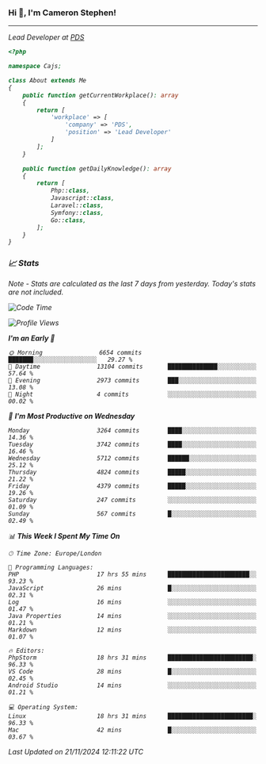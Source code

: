### Hi 👋, I'm Cameron Stephen!
<hr>
<p><em>Lead Developer at <a href="https://prindatasolutions.co.uk">PDS</a></p>


```php
<?php

namespace Cajs;

class About extends Me
{
    public function getCurrentWorkplace(): array
    {
        return [
            'workplace' => [
                'company' => 'PDS',
                'position' => 'Lead Developer'
            ]
        ];
    }

    public function getDailyKnowledge(): array
    {
        return [
            Php::class,
            Javascript::class,
            Laravel::class,
            Symfony::class,
            Go::class,
        ];
    }
}
```

### 📈 Stats
<p><em>Note - Stats are calculated as the last 7 days from yesterday. Today's stats are not included.</em></p>


<!--START_SECTION:waka-->
![Code Time](http://img.shields.io/badge/Code%20Time-4%2C075%20hrs%2012%20mins-blue)

![Profile Views](http://img.shields.io/badge/Profile%20Views-0-blue)

**I'm an Early 🐤** 

```text
🌞 Morning                6654 commits        ███████░░░░░░░░░░░░░░░░░░   29.27 % 
🌆 Daytime                13104 commits       ██████████████░░░░░░░░░░░   57.64 % 
🌃 Evening                2973 commits        ███░░░░░░░░░░░░░░░░░░░░░░   13.08 % 
🌙 Night                  4 commits           ░░░░░░░░░░░░░░░░░░░░░░░░░   00.02 % 
```
📅 **I'm Most Productive on Wednesday** 

```text
Monday                   3264 commits        ████░░░░░░░░░░░░░░░░░░░░░   14.36 % 
Tuesday                  3742 commits        ████░░░░░░░░░░░░░░░░░░░░░   16.46 % 
Wednesday                5712 commits        ██████░░░░░░░░░░░░░░░░░░░   25.12 % 
Thursday                 4824 commits        █████░░░░░░░░░░░░░░░░░░░░   21.22 % 
Friday                   4379 commits        █████░░░░░░░░░░░░░░░░░░░░   19.26 % 
Saturday                 247 commits         ░░░░░░░░░░░░░░░░░░░░░░░░░   01.09 % 
Sunday                   567 commits         █░░░░░░░░░░░░░░░░░░░░░░░░   02.49 % 
```


📊 **This Week I Spent My Time On** 

```text
🕑︎ Time Zone: Europe/London

💬 Programming Languages: 
PHP                      17 hrs 55 mins      ███████████████████████░░   93.23 % 
JavaScript               26 mins             █░░░░░░░░░░░░░░░░░░░░░░░░   02.31 % 
Log                      16 mins             ░░░░░░░░░░░░░░░░░░░░░░░░░   01.47 % 
Java Properties          14 mins             ░░░░░░░░░░░░░░░░░░░░░░░░░   01.21 % 
Markdown                 12 mins             ░░░░░░░░░░░░░░░░░░░░░░░░░   01.07 % 

🔥 Editors: 
PhpStorm                 18 hrs 31 mins      ████████████████████████░   96.33 % 
VS Code                  28 mins             █░░░░░░░░░░░░░░░░░░░░░░░░   02.45 % 
Android Studio           14 mins             ░░░░░░░░░░░░░░░░░░░░░░░░░   01.21 % 

💻 Operating System: 
Linux                    18 hrs 31 mins      ████████████████████████░   96.33 % 
Mac                      42 mins             █░░░░░░░░░░░░░░░░░░░░░░░░   03.67 % 
```


 Last Updated on 21/11/2024 12:11:22 UTC
<!--END_SECTION:waka-->
